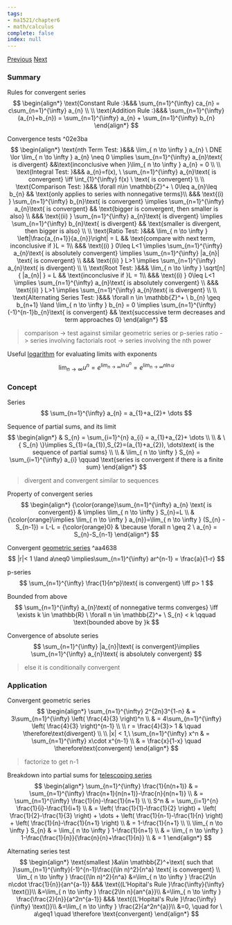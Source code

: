 ```yaml
---
tags:
- ma1521/chapter6
- math/calculus
complete: false
index: null
---
```

[Previous](/labyrinth/notes/math/ma1521/sequences)   [Next](/labyrinth/notes/math/ma1521/power_series)
### Summary
Rules for convergent series
$$
\begin{align*}
\text{Constant Rule :}&&& \sum_{n=1}^{\infty} ca_{n} = c\sum_{n=1}^{\infty} a_{n} \\
\\
\text{Addition Rule :}&&& \sum_{n=1}^{\infty} (a_{n}+b_{n}) = \sum_{n=1}^{\infty} a_{n} + \sum_{n=1}^{\infty} b_{n}
\end{align*}
$$

Convergence tests ^02e3ba
$$
\begin{align*}
\text{nth Term Test: }&&& \lim_{ n \to \infty } a_{n} \ DNE \lor \lim_{ n \to \infty } a_{n} \neq 0 \implies \sum_{n=1}^{\infty} a_{n}\text{ is divergent} &&\text{inconclusive when }\lim_{ n \to \infty } a_{n} = 0 \\
\\
\text{Integral Test: }&&& a_{n}=f(x), \ \sum_{n=1}^{\infty} a_{n}\text{ is convergent} \iff \int_{1}^{\infty} f(x) \ \text{ is convergent} \\
\\
\text{Comparison Test: }&&& \forall n\in \mathbb{Z}^+ \ 0\leq a_{n}\leq b_{n} && \text{only applies to series with nonnegative terms}\\
&&& \text{(i) } \sum_{n=1}^{\infty} b_{n}\text{ is convergent} \implies \sum_{n=1}^{\infty} a_{n}\text{ is convergent} && \text{bigger is convergent, then smaller is also} \\
&&& \text{(ii) } \sum_{n=1}^{\infty} a_{n}\text{ is divergent} \implies \sum_{n=1}^{\infty} b_{n}\text{ is divergent} && \text{smaller is divergent, then bigger is also} \\
\\
\text{Ratio Test: }&&& \lim_{ n \to \infty } \left|\frac{a_{n+1}}{a_{n}}\right| = L && \text{compare with next term, inconclusive if }L = 1\\
&&& \text{(i) } 0\leq L<1 \implies \sum_{n=1}^{\infty} a_{n}\text{ is absolutely convergent} \implies \sum_{n=1}^{\infty} |a_{n}| \text{ is convergent} \\
&&& \text{(ii) } L>1 \implies \sum_{n=1}^{\infty} a_{n}\text{ is divergent} \\
\\
\text{Root Test: }&&& \lim_{ n \to \infty } \sqrt[n]{ |a_{n}| } = L && \text{inconclusive if }L = 1\\
&&& \text{(i) } 0\leq L<1 \implies \sum_{n=1}^{\infty} a_{n}\text{ is absolutely convergent} \\
&&& \text{(ii) } L>1 \implies \sum_{n=1}^{\infty} a_{n}\text{ is divergent} \\
\\
\text{Alternating Series Test: }&&& \forall n \in \mathbb{Z}^+ \ b_{n} \geq b_{n+1} \land \lim_{ n \to \infty } b_{n} = 0 \implies \sum_{n=1}^{\infty} (-1)^{n-1}b_{n}\text{ is convergent} && \text{successive term decreases and term approaches 0}
\end{align*}
$$
> comparison -> test against similar geometric series or p-series
> ratio -> series involving factorials
> root -> series involving the nth power

Useful [logarithm](/labyrinth/notes/math/math_fundementals/rules_of_logarithms) for evaluating limits with exponents
$$
\lim_{ n \to \infty } u^n = e^{\lim_{ n \to \infty } \ln u^n} = e^{\lim_{ n \to \infty } n \ln u}
$$
### Concept
Series
$$
\sum_{n=1}^{\infty} a_{n} = a_{1}+a_{2}+ \dots
$$

Sequence of partial sums, and its limit
$$
\begin{align*}
& S_{n} = \sum_{i=1}^{n} a_{i} = a_{1}+a_{2}+ \dots \\
\\
& \{ S_{n} \}\implies S_{1}=(a_{1}),S_{2}=(a_{1}+a_{2}), \dots\text{ is the sequence of partial sums} \\
\\
& \lim_{ n \to \infty } S_{n} = \sum_{i=1}^{\infty} a_{i} \qquad \text{series is convergent if there is a finite sum}
\end{align*}
$$
> divergent and convergent similar to sequences

Property of convergent series
$$
\begin{align*}
{\color{orange}\sum_{n=1}^{\infty} a_{n} \text{ is convergent}} & \implies \lim_{ n \to \infty } S_{n}=L \\
& {\color{orange}\implies \lim_{ n \to \infty } a_{n}}=\lim_{ n \to \infty } (S_{n} - S_{n-1}) = L-L = {\color{orange}0} & \because \forall n \geq 2 \ a_{n} = S_{n}-S_{n-1}
\end{align*}
$$

Convergent [geometric series](/labyrinth/notes/math/ma1301/geometric_series) ^aa4638
$$
|r|< 1 \land a\neq0 \implies\sum_{n=1}^{\infty} ar^{n-1} = \frac{a}{1-r}
$$

p-series
$$
\sum_{n=1}^{\infty} \frac{1}{n^p}\text{ is convergent} \iff p> 1
$$

Bounded from above
$$
\sum_{n=1}^{\infty} a_{n}\text{ of nonnegative terms converges} \iff \exists k \in \mathbb{R} \ \forall n \in \mathbb{Z}^+ \ S_{n} < k \qquad \text{bounded above by }k
$$

Convergence of absolute series
$$
\sum_{n=1}^{\infty} |a_{n}|\text{ is convergent}\implies \sum_{n=1}^{\infty} a_{n}\text{ is absolutely convergent}
$$
> else it is conditionally convergent
### Application
Convergent geometric series
$$
\begin{align*}
\sum_{n=1}^{\infty} 2^{2n}3^{1-n} & = 3\sum_{n=1}^{\infty} \left( \frac{4}{3} \right)^n \\
& = 4\sum_{n=1}^{\infty} \left( \frac{4}{3} \right)^{n-1} \\
\\
r = \frac{4}{3}> 1 & \quad \therefore\text{divergent} \\
\\
|x| < 1,\ \sum_{n=1}^{\infty} x^n & = \sum_{n=1}^{\infty} x\cdot x^{n-1} \\
& = \frac{x}{1-x} \quad \therefore\text{convergent}
\end{align*}
$$
> factorize to get n-1

Breakdown into partial sums for [telescoping series](/labyrinth/notes/math/ma1301/telescoping_series)
$$
\begin{align*}
\sum_{n=1}^{\infty} \frac{1}{n(n+1)} & = \sum_{n=1}^{\infty} \frac{n+1}{n(n+1)}-\frac{n}{n(n+1)} \\
& = \sum_{n=1}^{\infty} \frac{1}{n}-\frac{1}{n+1} \\
\\
S^n & = \sum_{i=1}^{n} \frac{1}{i}-\frac{1}{i+1} \\
& = \left( \frac{1}{1}-\frac{1}{2} \right) + \left( \frac{1}{2}-\frac{1}{3} \right) + \dots + \left( \frac{1}{n-1}-\frac{1}{n} \right) + \left( \frac{1}{n}-\frac{1}{n+1} \right) \\
& = 1-\frac{1}{n+1} \\
\\
\lim_{ n \to \infty } S_{n} & = \lim_{ n \to \infty } 1-\frac{1}{n+1} \\
& = \lim_{ n \to \infty } 1-\frac{\frac{1}{n}}{\frac{n}{n}+\frac{1}{n}} \\
& = 1
\end{align*}
$$

Alternating series test
$$
\begin{align*}
\text{smallest }&a\in \mathbb{Z}^+\text{ such that }\sum_{n=1}^{\infty}(-1)^{n-1}\frac{(\ln n)^2}{n^a} \text{ is convergent} \\
\lim_{ n \to \infty } \frac{(\ln n)^2}{n^a} &=\lim_{ n \to \infty } \frac{2\ln n\cdot \frac{1}{n}}{an^{a-1}} &&& \text{(L'Hopital's Rule }\frac{\infty}{\infty} \text{)}\\
&=\lim_{ n \to \infty } \frac{2\ln n}{an^{a}}\\
&=\lim_{ n \to \infty } \frac{\frac{2}{n}}{a^2n^{a-1}} &&& \text{(L'Hopital's Rule }\frac{\infty}{\infty} \text{)}\\
&=\lim_{ n \to \infty } \frac{2}{a^2n^{a}}\\
&=0, \quad for \ a\geq1 \quad \therefore \text{convergent}
\end{align*}
$$

